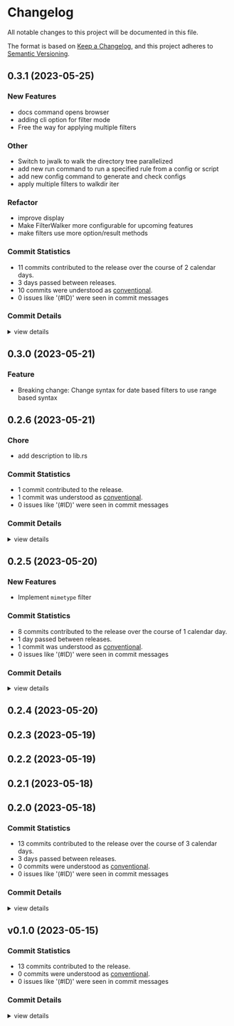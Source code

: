 # Changelog

All notable changes to this project will be documented in this file.

The format is based on [Keep a Changelog](https://keepachangelog.com/en/1.0.0/),
and this project adheres to [Semantic Versioning](https://semver.org/spec/v2.0.0.html).

## 0.3.1 (2023-05-25)

### New Features

 - <csr-id-1246468f87132a8b52169fd186f3626f357817bd/> docs command opens browser
 - <csr-id-fea4cc14fe1f64cc9fd91664bf07f8940cba15a1/> adding cli option for filter mode
 - <csr-id-33fc910001ac35967bc1e424b110c88ace6b9186/> Free the way for applying multiple filters

### Other

 - <csr-id-4757013ebe9fe5d37ea3d7b7cddf155910e0f5b4/> Switch to jwalk to walk the directory tree parallelized
 - <csr-id-95b9b3cf0ce06a224c0c79782ae7c470c31475d8/> add new run command to run a specified rule from a config or script
 - <csr-id-36d02df0f52798af534151ea4d3ed4f7876934b2/> add new config command to generate and check configs
 - <csr-id-09c428cc45bbb348ca08e5fd233c999408ca2500/> apply multiple filters to walkdir iter

### Refactor

 - <csr-id-543150dd96aca886bacd0057bda1957d19b4322d/> improve display
 - <csr-id-14300ea60bcccf500d813ee267792899a278a9ff/> Make FilterWalker more configurable for upcoming features
 - <csr-id-c005013d1c49f5d717d635c3ece760bb5c904e09/> make filters use more option/result methods

### Commit Statistics

<csr-read-only-do-not-edit/>

 - 11 commits contributed to the release over the course of 2 calendar days.
 - 3 days passed between releases.
 - 10 commits were understood as [conventional](https://www.conventionalcommits.org).
 - 0 issues like '(#ID)' were seen in commit messages

### Commit Details

<csr-read-only-do-not-edit/>

<details><summary>view details</summary>

 * **Uncategorized**
    - Switch to jwalk to walk the directory tree parallelized ([`4757013`](https://github.com/organize-rs/organize/commit/4757013ebe9fe5d37ea3d7b7cddf155910e0f5b4))
    - Add new run command to run a specified rule from a config or script ([`95b9b3c`](https://github.com/organize-rs/organize/commit/95b9b3cf0ce06a224c0c79782ae7c470c31475d8))
    - Add new config command to generate and check configs ([`36d02df`](https://github.com/organize-rs/organize/commit/36d02df0f52798af534151ea4d3ed4f7876934b2))
    - Docs command opens browser ([`1246468`](https://github.com/organize-rs/organize/commit/1246468f87132a8b52169fd186f3626f357817bd))
    - Improve display ([`543150d`](https://github.com/organize-rs/organize/commit/543150dd96aca886bacd0057bda1957d19b4322d))
    - Adding cli option for filter mode ([`fea4cc1`](https://github.com/organize-rs/organize/commit/fea4cc14fe1f64cc9fd91664bf07f8940cba15a1))
    - Make FilterWalker more configurable for upcoming features ([`14300ea`](https://github.com/organize-rs/organize/commit/14300ea60bcccf500d813ee267792899a278a9ff))
    - Free the way for applying multiple filters ([`33fc910`](https://github.com/organize-rs/organize/commit/33fc910001ac35967bc1e424b110c88ace6b9186))
    - Fix borrow issues ([`3d1b0a1`](https://github.com/organize-rs/organize/commit/3d1b0a19e71441bdec6a9b609833b91a8ef890d8))
    - Apply multiple filters to walkdir iter ([`09c428c`](https://github.com/organize-rs/organize/commit/09c428cc45bbb348ca08e5fd233c999408ca2500))
    - Make filters use more option/result methods ([`c005013`](https://github.com/organize-rs/organize/commit/c005013d1c49f5d717d635c3ece760bb5c904e09))
</details>

## 0.3.0 (2023-05-21)

### Feature

- Breaking change: Change syntax for date based filters to use range based syntax 

## 0.2.6 (2023-05-21)

<csr-id-d2b33280185f68daaff2671d1a4470d9041f3bcb/>



### Chore

 - <csr-id-d2b33280185f68daaff2671d1a4470d9041f3bcb/> add description to lib.rs

### Commit Statistics

<csr-read-only-do-not-edit/>

 - 1 commit contributed to the release.
 - 1 commit was understood as [conventional](https://www.conventionalcommits.org).
 - 0 issues like '(#ID)' were seen in commit messages

### Commit Details

<csr-read-only-do-not-edit/>

<details><summary>view details</summary>

 * **Uncategorized**
    - Add description to lib.rs ([`d2b3328`](https://github.com/organize-rs/organize/commit/d2b33280185f68daaff2671d1a4470d9041f3bcb))
</details>

## 0.2.5 (2023-05-20)

### New Features

 - <csr-id-345d8885d1ffe9bcfdc42c62fccbdc59a457ed0a/> Implement `mimetype` filter

### Commit Statistics

<csr-read-only-do-not-edit/>

 - 8 commits contributed to the release over the course of 1 calendar day.
 - 1 day passed between releases.
 - 1 commit was understood as [conventional](https://www.conventionalcommits.org).
 - 0 issues like '(#ID)' were seen in commit messages

### Commit Details

<csr-read-only-do-not-edit/>

<details><summary>view details</summary>

 * **Uncategorized**
    - Implement `mimetype` filter ([`345d888`](https://github.com/organize-rs/organize/commit/345d8885d1ffe9bcfdc42c62fccbdc59a457ed0a))
    - Implement `created` filter ([`f07ab6a`](https://github.com/organize-rs/organize/commit/f07ab6a4bd9be7674dad416f7b74e9b9196b3dca))
    - Remove human-panic dependency ([`9382256`](https://github.com/organize-rs/organize/commit/938225668c8879192a8e81a4872797907e3b4641))
    - Research dependencies ([`9f12de9`](https://github.com/organize-rs/organize/commit/9f12de940ba56278c3eec43449dd5663f284e1e4))
    - Cargo fix & cargo fmt ([`ee231a6`](https://github.com/organize-rs/organize/commit/ee231a69fcd825e6121c380f408c21ff2bf6c425))
    - Cargo fix ([`0695061`](https://github.com/organize-rs/organize/commit/06950617d566bd19764a3f4b403a92f787b2536d))
    - Add doc comments for ignore args ([`626a2ac`](https://github.com/organize-rs/organize/commit/626a2ac78814a6fb4f654f22bb27e422aa136fcf))
    - Implement `empty` filter and global ignore for file names and directory paths ([`d51a81a`](https://github.com/organize-rs/organize/commit/d51a81a593cb37c54c0c91edfac60a5eb8de7c89))
</details>

## 0.2.4 (2023-05-20)

## 0.2.3 (2023-05-19)

## 0.2.2 (2023-05-19)

## 0.2.1 (2023-05-18)

## 0.2.0 (2023-05-18)

### Commit Statistics

<csr-read-only-do-not-edit/>

 - 13 commits contributed to the release over the course of 3 calendar days.
 - 3 days passed between releases.
 - 0 commits were understood as [conventional](https://www.conventionalcommits.org).
 - 0 issues like '(#ID)' were seen in commit messages

### Commit Details

<csr-read-only-do-not-edit/>

<details><summary>view details</summary>

 * **Uncategorized**
    - Fix some grouping issues in Cli, create `cli` feature in organize-rs_core ([`b734e62`](https://github.com/organize-rs/organize/commit/b734e625d869163b07f63923414ffa900f93ca64))
    - Implement `filter_by_extension` ([`45e4d5b`](https://github.com/organize-rs/organize/commit/45e4d5b03185d5cd016d16795fdba0336c1496bd))
    - First try for implementing a file extension filter ([`45f2966`](https://github.com/organize-rs/organize/commit/45f296647ea46461ec89550f48eb22e07c037d5c))
    - Fix indirection ([`e6fde80`](https://github.com/organize-rs/organize/commit/e6fde8017240234eb4cb7e1adb259b5a2b6abd7c))
    - Implement stub for filter methods ([`6c6f0f8`](https://github.com/organize-rs/organize/commit/6c6f0f89709a5f7b78ad8de3099ac3cbd6c5f6e3))
    - Add czkawka_core dependency ([`5063aec`](https://github.com/organize-rs/organize/commit/5063aecdd41b99534d7c2539bcd60a5756401110))
    - Refine commands/subcommands ([`ed535f6`](https://github.com/organize-rs/organize/commit/ed535f68f92e4ec187a73fb628fcf4e86d1bda3e))
    - Add `actions` and `filters` as subcommands ([`60df64e`](https://github.com/organize-rs/organize/commit/60df64e3380870fb5182e9cd4f47bb792bc55ce7))
    - Start parsing config ([`0e36272`](https://github.com/organize-rs/organize/commit/0e36272f9e7db8e65daaad39d228d986ab952673))
    - Refactor to workspace and create new core library ([`0de540b`](https://github.com/organize-rs/organize/commit/0de540b0aa0ab07dc4f3b118e6f95b30312ea44e))
    - Support opening text editor on Linux and OSX ([`b5a62b6`](https://github.com/organize-rs/organize/commit/b5a62b611987c1933c8dbfaaaf17a56586d0676e))
    - Implement `edit` command ([`a03feb2`](https://github.com/organize-rs/organize/commit/a03feb276f3f832254c1fc1ce00802ba0b2693cd))
    - Add boilerplate implementations for Enums ([`3c54381`](https://github.com/organize-rs/organize/commit/3c54381db155151046a81b796763fe1bf6bdeefb))
</details>

## v0.1.0 (2023-05-15)

### Commit Statistics

<csr-read-only-do-not-edit/>

 - 13 commits contributed to the release.
 - 0 commits were understood as [conventional](https://www.conventionalcommits.org).
 - 0 issues like '(#ID)' were seen in commit messages

### Commit Details

<csr-read-only-do-not-edit/>

<details><summary>view details</summary>

 * **Uncategorized**
    - Update Readme and add package details to Cargo.toml ([`7265563`](https://github.com/organize-rs/organize/commit/72655635badb43ad473f82348ee0375e15f312d9))
    - Derive Deserialize and Serialize via Serde ([`2fb46a5`](https://github.com/organize-rs/organize/commit/2fb46a595bf4cc4ebdb1e9a55ae88a036f45c8d3))
    - Derive Copy for some Enums ([`16acd7d`](https://github.com/organize-rs/organize/commit/16acd7db44946ada7dabe166b7c5966ddf64370a))
    - Add aliases and refactor ([`0cda7dc`](https://github.com/organize-rs/organize/commit/0cda7dce78393c015bc0b72e0a6d50e5bfcf86dd))
    - Fixes to documention ([`1ae9d53`](https://github.com/organize-rs/organize/commit/1ae9d538745d8d624ad9c36b4c850a73c151bcf8))
    - Sketch out OrganizeFilter from documentation ([`27d7cdb`](https://github.com/organize-rs/organize/commit/27d7cdb8aca99cf758d4c532cc04942431e26bee))
    - Refine Recurse and Filters into Enum ([`5a35643`](https://github.com/organize-rs/organize/commit/5a35643d7d17e58691d325a3579744972e4e89c3))
    - Reorganize `actions` module ([`453c5ba`](https://github.com/organize-rs/organize/commit/453c5ba0c51cfea33165b33e22a354125b86af9a))
    - Sketch out OrganizeAction from documentation ([`f26488c`](https://github.com/organize-rs/organize/commit/f26488ce12b4f5709a104afc99b3362a304b19b1))
    - Implement `reveal` command ([`9083240`](https://github.com/organize-rs/organize/commit/908324034408452bd7387330928e9387e7d71aa1))
    - Add command stubs ([`b54a8a5`](https://github.com/organize-rs/organize/commit/b54a8a575abc8bf69e9946299c9bb076cc1b438e))
    - Fix clippy lints ([`3e36508`](https://github.com/organize-rs/organize/commit/3e365089de3a81292902f231ed9e4c19d885bf09))
    - Init abscissa app and generate config types from feldmann/organize ([`330a400`](https://github.com/organize-rs/organize/commit/330a400857b29282300034e191f830b21634125a))
</details>

